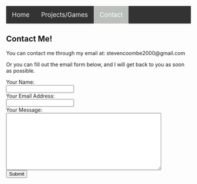 <style>
.topnav
{
	overflow: hidden;
	background-color: #333;
}

.topnav a
{
	float: left;
	color: #f2f2f2;
	text-align: center;
	padding: 14px 16px;
	text-decoration: none;
	font-size: 17px;
}

.topnav a:hover 
{
  background-color: #ddd;
  color: black;
}

.topnav a.active 
{
  background-color: #bbbfbc;
  color: white;
}
</style>

<div class="topnav">
<a href="https://stevencoombe.github.io/Portfolio/">Home</a>
<a href="projects.html">Projects/Games</a>
<a class="active" href="contact.html">Contact</a>
</div>

<body>

<div class="Contact Me">
<h2>Contact Me!</h2>
<p> You can contact me through my email at: stevencoombe2000@gmail.com </p>
<p> Or you can fill out the email form below, and I will get back to you as soon as possible. </p>
<form action="https://formspree.io/myyzpnvq" method="POST">
<label>Your Name:</label><br>
<input type="text" name="Name" required><br>
<label>Your Email Address:</label><br>
<input type="email" name="Reply To" required><br>
<label>Your Message:</label><br>
<textarea name="Message" rows="10" cols="50"></textarea><br>
<button>Submit</button><br>

</form>
</div>

</body>
